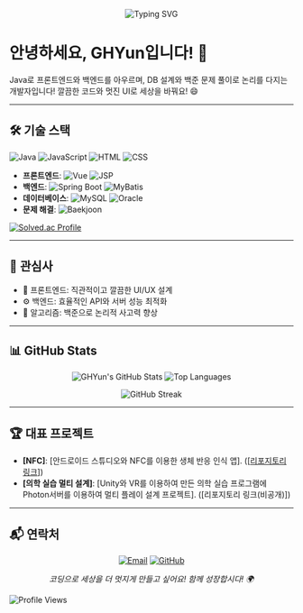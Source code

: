 <p align="center">
  <img src="https://readme-typing-svg.herokuapp.com?font=Fira+Code&size=24&pause=1000&color=007396&center=true&vCenter=true&width=440&lines=Hello,+I'm+GHYun!+%F0%9F%91%8B;Java+Developer+%26+Problem+Solver" alt="Typing SVG" />
</p>

# 안녕하세요, GHYun입니다! 🚀



Java로 프론트엔드와 백엔드를 아우르며, DB 설계와 백준 문제 풀이로 논리를 다지는 개발자입니다! 깔끔한 코드와 멋진 UI로 세상을 바꿔요! 😄

---

## 🛠️ 기술 스택
![Java](https://img.shields.io/badge/-Java-007396?logo=java&style=flat-square)
![JavaScript](https://img.shields.io/badge/-JavaScript-F7DF1E?logo=javascript&style=flat-square)
![HTML](https://img.shields.io/badge/-HTML5-E34F26?logo=html5&style=flat-square)
![CSS](https://img.shields.io/badge/-CSS3-1572B6?logo=css3&style=flat-square)

- **프론트엔드**: 
  ![Vue](https://img.shields.io/badge/-Vue-61DAFB?logo=react&style=flat-square)
  ![JSP](https://img.shields.io/badge/-JSP-007396?logo=java&style=flat-square)
- **백엔드**: 
  ![Spring Boot](https://img.shields.io/badge/-Spring_Boot-6DB33F?logo=spring-boot&style=flat-square)
  ![MyBatis](https://img.shields.io/badge/-MyBatis-000000?logo=mybatis&style=flat-square)
- **데이터베이스**: 
  ![MySQL](https://img.shields.io/badge/-MySQL-4479A1?logo=mysql&style=flat-square)
  ![Oracle](https://img.shields.io/badge/-Oracle-F80000?logo=oracle&style=flat-square)
- **문제 해결**: 
  ![Baekjoon](https://img.shields.io/badge/-Baekjoon-0055A4?logo=codeforces&style=flat-square) 
  
[![Solved.ac Profile](http://mazassumnida.wtf/api/generate_badge?boj=zxcvting1)](https://solved.ac/zxcvting1)

---

## 🌟 관심사
- 🎨 프론트엔드: 직관적이고 깔끔한 UI/UX 설계
- ⚙️ 백엔드: 효율적인 API와 서버 성능 최적화
- 🧠 알고리즘: 백준으로 논리적 사고력 향상

---

## 📊 GitHub Stats
<p align="center">
  <img src="https://github-readme-stats.vercel.app/api?username=19GHYun&show_icons=true&theme=dracula&hide_border=true" alt="GHYun's GitHub Stats" />
  <img src="https://github-readme-stats.vercel.app/api/top-langs/?username=19GHYun&layout=compact&theme=dracula&hide_border=true" alt="Top Languages" />
</p>
<p align="center">
  <img src="https://streak-stats.demolab.com/?user=19GHYun&theme=dracula&hide_border=true" alt="GitHub Streak" />
</p>

---

## 🏆 대표 프로젝트
- **[NFC]**: [안드로이드 스튜디오와 NFC를 이용한 생체 반응 인식 앱]. ([[리포지토리 링크](https://github.com/19GHYun/snl_rf)])
- **[의학 실습 멀티 설계]**: [Unity와 VR를 이용하여 만든 의학 실습 프로그램에 Photon서버를 이용하여 멀티 플레이 설계 프로젝트]. ([리포지토리 링크(비공개)])

---

## 📬 연락처
<p align="center">
  <a href="mailto:[zxcvting1@gmail.com]"><img src="https://img.shields.io/badge/-Email-D14836?logo=gmail&style=for-the-badge" alt="Email"></a>
  <a href="https://github.com/19GHYun"><img src="https://img.shields.io/badge/-GitHub-181717?logo=github&style=for-the-badge" alt="GitHub"></a>
</p>

<p align="center">
  <i>코딩으로 세상을 더 멋지게 만들고 싶어요! 함께 성장합시다! 🌍</i>
</p>

![Profile Views](https://komarev.com/ghpvc/?username=19GHYun&color=blueviolet&style=flat-square)
